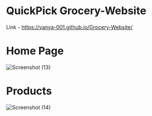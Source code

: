 # QuickPick Grocery-Website
Link - https://vanya-001.github.io/Grocery-Website/

# Home Page
![Screenshot (13)](https://github.com/vanya-001/Grocery-Website/assets/115103924/c8631eff-7d2e-4968-a037-3e59a8160e67)

# Products
![Screenshot (14)](https://github.com/vanya-001/Grocery-Website/assets/115103924/aba2c961-4df8-4176-8542-bb45c5d77ec3)
